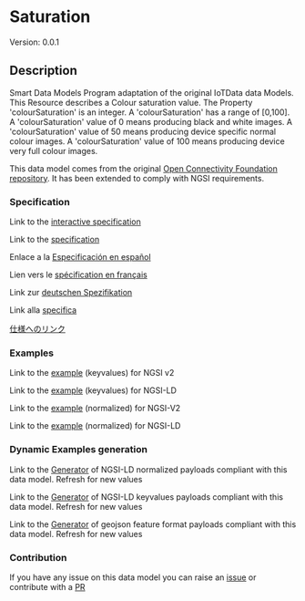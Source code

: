 # Saturation
Version: 0.0.1

## Description 

Smart Data Models Program adaptation of the original IoTData data Models. This Resource describes a Colour saturation value. The Property 'colourSaturation' is an integer. A 'colourSaturation' has a range of [0,100]. A 'colourSaturation' value of 0 means producing black and white images. A 'colourSaturation' value of 50 means producing device specific normal colour images. A 'colourSaturation' value of 100 means producing device very full colour images. 

This data model comes from the original [Open Connectivity Foundation repository](https://github.com/openconnectivityfoundation/IoTDataModels). It has been extended to comply with NGSI requirements.
### Specification

Link to the [interactive specification](https://swagger.lab.fiware.org/?url=https://smart-data-models.github.io/dataModel.OCF/Saturation/swagger.yaml)

Link to the [specification](https://github.com/smart-data-models/dataModel.OCF/blob/master/Saturation/doc/spec.md)

Enlace a la [Especificación en español](https://github.com/smart-data-models/dataModel.OCF/blob/master/Saturation/doc/spec_ES.md)

Lien vers le [spécification en français](https://github.com/smart-data-models/dataModel.OCF/blob/master/Saturation/doc/spec_FR.md)

Link zur [deutschen Spezifikation](https://github.com/smart-data-models/dataModel.OCF/blob/master/Saturation/doc/spec_DE.md)

Link alla [specifica](https://github.com/smart-data-models/dataModel.OCF/blob/master/Saturation/doc/spec_IT.md)

[仕様へのリンク](https://github.com/smart-data-models/dataModel.OCF/blob/master/Saturation/doc/spec_JA.md)
### Examples

Link to the [example](https://smart-data-models.github.io/dataModel.OCF/Saturation/examples/example.json) (keyvalues) for NGSI v2

Link to the [example](https://smart-data-models.github.io/dataModel.OCF/Saturation/examples/example.jsonld) (keyvalues) for NGSI-LD

Link to the [example](https://smart-data-models.github.io/dataModel.OCF/Saturation/examples/example-normalized.json) (normalized) for NGSI-V2

Link to the [example](https://smart-data-models.github.io/dataModel.OCF/Saturation/examples/example-normalized.jsonld) (normalized) for NGSI-LD
### Dynamic Examples generation

Link to the [Generator](https://smartdatamodels.org/extra/ngsi-ld_generator.php?schemaUrl=https://raw.githubusercontent.com/smart-data-models/dataModel.OCF/master/Saturation/schema.json&email=info@smartdatamodels.org) of NGSI-LD normalized payloads compliant with this data model. Refresh for new values

Link to the [Generator](https://smartdatamodels.org/extra/ngsi-ld_generator_keyvalues.php?schemaUrl=https://raw.githubusercontent.com/smart-data-models/dataModel.OCF/master/Saturation/schema.json&email=info@smartdatamodels.org) of NGSI-LD keyvalues payloads compliant with this data model. Refresh for new values

Link to the [Generator](https://smartdatamodels.org/extra/geojson_features_generator.php?schemaUrl=https://raw.githubusercontent.com/smart-data-models/dataModel.OCF/master/Saturation/schema.json&email=info@smartdatamodels.org) of geojson feature format payloads compliant with this data model. Refresh for new values
### Contribution

 If you have any issue on this data model you can raise an [issue](https://github.com/smart-data-models/dataModel.OCF/issues)  or contribute with a [PR](https://github.com/smart-data-models/dataModel.OCF/pulls)